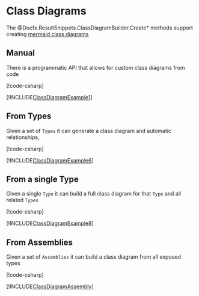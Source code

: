 ﻿# Class Diagrams

The @Docfx.ResultSnippets.ClassDiagramBuilder.Create* methods
support
creating [mermaid class diagrams](https://mermaid.js.org/syntax/classDiagram.html)

## Manual

There is a programmatic API that allows for custom class diagrams from code

[!code-csharp[](../../Docfx.ResultSnippets.Tests/ClassDiagramTests.cs#ClassDiagramExample14)]

[!INCLUDE[ClassDiagramExample1](../../Docfx.ResultSnippets.Tests/__examples__/ClassDiagramTests.Case16.md)]

## From Types

Given a set of `Types` it can generate a class diagram and automatic
relationships,

[!code-csharp[](../../Docfx.ResultSnippets.Tests/ClassDiagramTests.cs#ClassDiagramExample6)]

[!INCLUDE[ClassDiagramExample6](../../Docfx.ResultSnippets.Tests/__examples__/ClassDiagramTests.Case6.md)]

## From a single Type

Given a single `Type` it can build a full class diagram for that `Type` and all
related `Types`

[!code-csharp[](../../Docfx.ResultSnippets.Tests/ClassDiagramTests.cs#ClassDiagramExample8)]

[!INCLUDE[ClassDiagramExample8](../../Docfx.ResultSnippets.Tests/__examples__/ClassDiagramTests.Case10.md)]

## From Assemblies

Given a set of `Assemblies` it can build a class diagram from all exposed types

[!code-csharp[](../../Docfx.ResultSnippets.Tests/ClassDiagramTests.cs#ClassDiagramAssembly)]

[!INCLUDE[ClassDiagramAssembly](../../Docfx.ResultSnippets.Tests/__examples__/ClassDiagramTests.Case9.md)]
